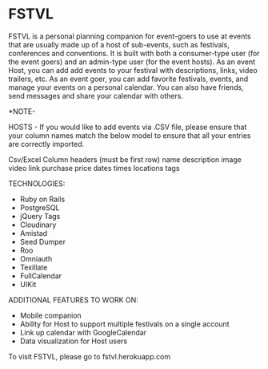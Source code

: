 # FSTVL

FSTVL is a personal planning companion for event-goers to use at events that are usually made up of a host of sub-events, such as festivals, conferences and conventions. It is built with both a consumer-type user (for the event goers) and an admin-type user (for the event hosts). As an event Host, you can add add events to your festival with descriptions, links, video trailers, etc. As an event goer, you can add favorite festivals, events, and manage your events on a personal calendar. You can also have friends, send messages and share your calendar with others. 

*NOTE-

HOSTS - If you would like to add events via .CSV file, please ensure that your column names match the below model to ensure that all your entries are correctly imported.

Csv/Excel Column headers (must be first row)
name    description image   video   link    purchase    price   dates   times   locations   tags


TECHNOLOGIES:

- Ruby on Rails
- PostgreSQL
- jQuery Tags
- Cloudinary
- Amistad
- Seed Dumper
- Roo
- Omniauth
- Texillate
- FullCalendar
- UIKit


ADDITIONAL FEATURES TO WORK ON:

- Mobile companion
- Ability for Host to support multiple festivals on a single account
- Link up calendar with GoogleCalendar
- Data visualization for Host users

To visit FSTVL, please go to fstvl.herokuapp.com